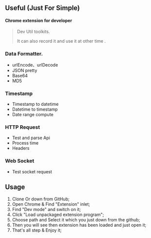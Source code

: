 ## Useful (Just For Simple)

#### Chrome extension for developer

> 
> Dev Util toolkits.
> 
> It can also record it and use it at other time
> .

### Data Formatter.
* urlEncode、urlDecode
* JSON pretty
* Base64
* MD5

### Timestamp
* Timestamp to datetime
* Datetime to timestamp
* Date range compute

### HTTP Request
* Test and parse Api
* Process time
* Headers

### Web Socket
* Test socket request

## Usage

1. Clone Or down from GitHub;
2. Open Chrome & Find "Extension" inlet;
3. Find "Dev mode" and switch on it;
4. Click "Load unpackaged extension program";
5. Choose path and Select it which you just down from the github;
6. Then you will see then extension has been loaded and just open it;
7. That's all step & Enjoy it;
